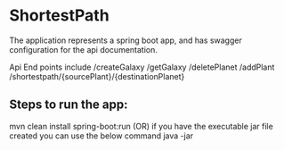 # ShortestPath

The application represents a spring boot app, and has swagger configuration for the api documentation.

Api End points include
/createGalaxy
/getGalaxy
/deletePlanet
/addPlant
/shortestpath/{sourcePlant}/{destinationPlanet}

Steps to run the app:
----------------------
mvn clean install spring-boot:run
(OR)
if you have the executable jar file created you can use the below command
java -jar <jarname>
